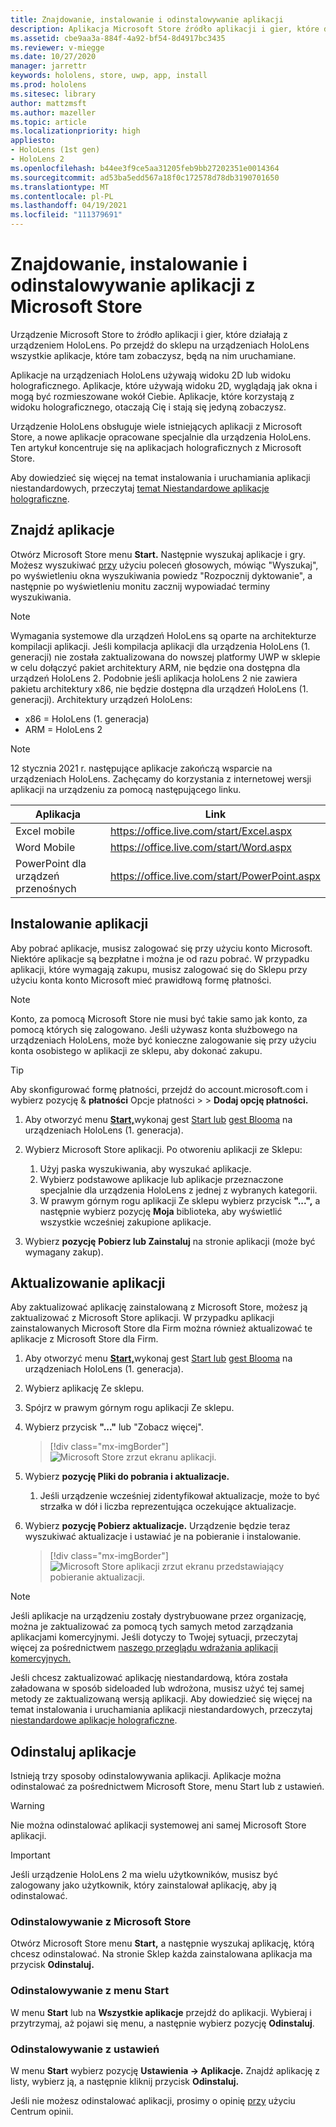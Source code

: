 ```yaml
---
title: Znajdowanie, instalowanie i odinstalowywanie aplikacji
description: Aplikacja Microsoft Store źródło aplikacji i gier, które działają z urządzeniem HoloLens.  Dowiedz się więcej na temat znajdowania, instalowania i odinstalowywania aplikacji holograficznych.
ms.assetid: cbe9aa3a-884f-4a92-bf54-8d4917bc3435
ms.reviewer: v-miegge
ms.date: 10/27/2020
manager: jarrettr
keywords: hololens, store, uwp, app, install
ms.prod: hololens
ms.sitesec: library
author: mattzmsft
ms.author: mazeller
ms.topic: article
ms.localizationpriority: high
appliesto:
- HoloLens (1st gen)
- HoloLens 2
ms.openlocfilehash: b44ee3f9ce5aa31205feb9bb27202351e0014364
ms.sourcegitcommit: ad53ba5edd567a18f0c172578d78db3190701650
ms.translationtype: MT
ms.contentlocale: pl-PL
ms.lasthandoff: 04/19/2021
ms.locfileid: "111379691"
---
```

# <a name="find-install-and-uninstall-applications-from-the-microsoft-store"></a>Znajdowanie, instalowanie i odinstalowywanie aplikacji z Microsoft Store

Urządzenie Microsoft Store to źródło aplikacji i gier, które działają z urządzeniem HoloLens. Po przejdź do sklepu na urządzeniach HoloLens wszystkie aplikacje, które tam zobaczysz, będą na nim uruchamiane.

Aplikacje na urządzeniach HoloLens używają widoku 2D lub widoku holograficznego. Aplikacje, które używają widoku 2D, wyglądają jak okna i mogą być rozmieszowane wokół Ciebie. Aplikacje, które korzystają z widoku holograficznego, otaczają Cię i stają się jedyną zobaczysz.

Urządzenie HoloLens obsługuje wiele istniejących aplikacji z Microsoft Store, a nowe aplikacje opracowane specjalnie dla urządzenia HoloLens.  Ten artykuł koncentruje się na aplikacjach holograficznych z Microsoft Store.

Aby dowiedzieć się więcej na temat instalowania i uruchamiania aplikacji niestandardowych, przeczytaj [temat Niestandardowe aplikacje holograficzne](holographic-custom-apps.md).

## <a name="find-apps"></a>Znajdź aplikacje

Otwórz Microsoft Store menu **Start.** Następnie wyszukaj aplikacje i gry. Możesz wyszukiwać [przy](hololens-cortana.md) użyciu poleceń głosowych, mówiąc "Wyszukaj", po wyświetleniu okna wyszukiwania powiedz "Rozpocznij dyktowanie", a następnie po wyświetleniu monitu zacznij wypowiadać terminy wyszukiwania.

> [!NOTE]
> Wymagania systemowe dla urządzeń HoloLens są oparte na architekturze kompilacji aplikacji. Jeśli kompilacja aplikacji dla urządzenia HoloLens (1. generacji) nie została zaktualizowana do nowszej platformy UWP w sklepie w celu dołączyć pakiet architektury ARM, nie będzie ona dostępna dla urządzeń HoloLens 2. Podobnie jeśli aplikacja holoLens 2 nie zawiera pakietu architektury x86, nie będzie dostępna dla urządzeń HoloLens (1. generacji). Architektury urządzeń HoloLens:
> - x86 = HoloLens (1. generacja)
> - ARM = HoloLens 2

> [!NOTE]
> 12 stycznia 2021 r. następujące aplikacje zakończą wsparcie na urządzeniach HoloLens. Zachęcamy do korzystania z internetowej wersji aplikacji na urządzeniu za pomocą następującego linku.

| Aplikacja        | Link                                          |
|------------|-----------------------------------------------|
| Excel mobile      | https://office.live.com/start/Excel.aspx      |
| Word Mobile       | https://office.live.com/start/Word.aspx       |
| PowerPoint dla urządzeń przenośnych | https://office.live.com/start/PowerPoint.aspx |

## <a name="install-apps"></a>Instalowanie aplikacji

Aby pobrać aplikacje, musisz zalogować się przy użyciu konto Microsoft. Niektóre aplikacje są bezpłatne i można je od razu pobrać. W przypadku aplikacji, które wymagają zakupu, musisz zalogować się do Sklepu przy użyciu konta konto Microsoft mieć prawidłową formę płatności.

> [!NOTE]
> Konto, za pomocą Microsoft Store nie musi być takie samo jak konto, za pomocą których się zalogowano. Jeśli używasz konta służbowego na urządzeniach HoloLens, może być konieczne zalogowanie się przy użyciu konta osobistego w aplikacji ze sklepu, aby dokonać zakupu.

> [!TIP]
> Aby skonfigurować formę płatności, [](https://account.microsoft.com/) przejdź do account.microsoft.com i wybierz pozycję & **płatności** Opcje płatności  >    >  **Dodaj opcję płatności.**

1. Aby otworzyć menu [ **Start,**](holographic-home.md)wykonaj gest [Start lub](https://docs.microsoft.com/hololens/hololens2-basic-usage#start-gesture) [gest Blooma](hololens1-basic-usage.md) na urządzeniach HoloLens (1. generacja).

1. Wybierz Microsoft Store aplikacji. Po otworeniu aplikacji ze Sklepu:
   1. Użyj paska wyszukiwania, aby wyszukać aplikacje. 
   1. Wybierz podstawowe aplikacje lub aplikacje przeznaczone specjalnie dla urządzenia HoloLens z jednej z wybranych kategorii.
   1. W prawym górnym rogu aplikacji Ze sklepu wybierz przycisk **"...",** a następnie wybierz pozycję **Moja** biblioteka, aby wyświetlić wszystkie wcześniej zakupione aplikacje.

1. Wybierz **pozycję** **Pobierz lub Zainstaluj** na stronie aplikacji (może być wymagany zakup).

## <a name="update-apps"></a>Aktualizowanie aplikacji

Aby zaktualizować aplikację zainstalowaną z Microsoft Store, możesz ją zaktualizować z Microsoft Store aplikacji. W przypadku aplikacji zainstalowanych Microsoft Store dla Firm można również aktualizować te aplikacje z Microsoft Store dla Firm. 

1. Aby otworzyć menu [ **Start,**](holographic-home.md)wykonaj gest [Start lub](https://docs.microsoft.com/hololens/hololens2-basic-usage#start-gesture) [gest Blooma](hololens1-basic-usage.md) na urządzeniach HoloLens (1. generacja).

1. Wybierz aplikację Ze sklepu.

1. Spójrz w prawym górnym rogu aplikacji Ze sklepu. 

1. Wybierz przycisk **"..."** lub "Zobacz więcej".

   > [!div class="mx-imgBorder"]
   > ![Microsoft Store zrzut ekranu aplikacji.](images/store-update-1.png)

1. Wybierz **pozycję Pliki do pobrania i aktualizacje.**
    1. Jeśli urządzenie wcześniej zidentyfikował aktualizacje, może to być strzałka w dół i liczba reprezentująca oczekujące aktualizacje.

1. Wybierz **pozycję Pobierz aktualizacje.** Urządzenie będzie teraz wyszukiwać aktualizacje i ustawiać je na pobieranie i instalowanie. 
 
   > [!div class="mx-imgBorder"]
   > ![Microsoft Store aplikacji zrzut ekranu przedstawiający pobieranie aktualizacji.](images/store-update-2.png.jpg)

> [!NOTE]
> Jeśli aplikacje na urządzeniu zostały dystrybuowane przez organizację, można je zaktualizować za pomocą tych samych metod zarządzania aplikacjami komercyjnymi. Jeśli dotyczy to Twojej sytuacji, przeczytaj więcej za pośrednictwem [naszego przeglądu wdrażania aplikacji komercyjnych.](app-deploy-overview.md)
>
> Jeśli chcesz zaktualizować aplikację niestandardową, która została załadowana w sposób sideloaded lub wdrożona, musisz użyć tej samej metody ze zaktualizowaną wersją aplikacji. Aby dowiedzieć się więcej na temat instalowania i uruchamiania aplikacji niestandardowych, przeczytaj [niestandardowe aplikacje holograficzne](holographic-custom-apps.md).

## <a name="uninstall-apps"></a>Odinstaluj aplikacje

Istnieją trzy sposoby odinstalowywania aplikacji. Aplikacje można odinstalować za pośrednictwem Microsoft Store, menu Start lub z ustawień. 

> [!WARNING]
> Nie można odinstalować aplikacji systemowej ani samej Microsoft Store aplikacji.

> [!IMPORTANT]
> Jeśli urządzenie HoloLens 2 ma wielu użytkowników, musisz być zalogowany jako użytkownik, który zainstalował aplikację, aby ją odinstalować. 

### <a name="uninstall-from-the-microsoft-store"></a>Odinstalowywanie z Microsoft Store

Otwórz Microsoft Store menu **Start,** a następnie wyszukaj aplikację, którą chcesz odinstalować.  Na stronie Sklep każda zainstalowana aplikacja ma przycisk **Odinstaluj.**

### <a name="uninstall-from-the-start-menu"></a>Odinstalowywanie z menu Start

W menu **Start** lub na **Wszystkie aplikacje** przejdź do aplikacji. Wybieraj i przytrzymaj, aż pojawi się menu, a następnie wybierz pozycję **Odinstaluj**.

### <a name="uninstall-from-settings"></a>Odinstalowywanie z ustawień
W menu **Start** wybierz pozycję **Ustawienia -> Aplikacje.** Znajdź aplikację z listy, wybierz ją, a następnie kliknij przycisk **Odinstaluj.**

Jeśli nie możesz odinstalować aplikacji, prosimy o opinię [przy](https://docs.microsoft.com/hololens/hololens-feedback) użyciu Centrum opinii.
